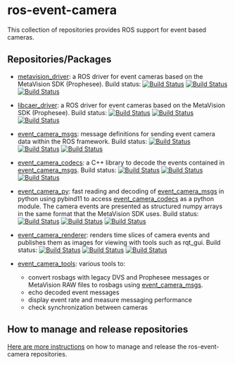 # ros-event-camera

This collection of repositories provides ROS support for event based cameras.

## Repositories/Packages

- [metavision_driver](https://www.github.com/ros-event-camera/metavision_driver/):
  a ROS driver for event cameras based on the MetaVision SDK (Prophesee).
  Build status:
  [![Build Status](https://build.ros2.org/buildStatus/icon?job=Hdev__metavision_driver__ubuntu_jammy_amd64&subject=Humble)](https://build.ros2.org/job/Hdev__metavision_driver__ubuntu_jammy_amd64/)
  [![Build Status](https://build.ros2.org/buildStatus/icon?job=Idev__metavision_driver__ubuntu_jammy_amd64&subject=Iron)](https://build.ros2.org/job/Idev__metavision_driver__ubuntu_jammy_amd64/)
  [![Build Status](https://build.ros2.org/buildStatus/icon?job=Rdev__metavision_driver__ubuntu_jammy_amd64&subject=Rolling)](https://build.ros2.org/job/Rdev__metavision_driver__ubuntu_jammy_amd64/)

- [libcaer_driver](https://www.github.com/ros-event-camera/libcaer_driver/):
  a ROS driver for event cameras based on the MetaVision SDK (Prophesee).
  Build status:
  [![Build Status](https://build.ros2.org/buildStatus/icon?job=Hdev__libcaer_driver__ubuntu_jammy_amd64&subject=Humble)](https://build.ros2.org/job/Hdev__libcaer_driver__ubuntu_jammy_amd64/)
  [![Build Status](https://build.ros2.org/buildStatus/icon?job=Idev__libcaer_driver__ubuntu_jammy_amd64&subject=Iron)](https://build.ros2.org/job/Idev__libcaer_driver__ubuntu_jammy_amd64/)
  [![Build Status](https://build.ros2.org/buildStatus/icon?job=Rdev__libcaer_driver__ubuntu_jammy_amd64&subject=Rolling)](https://build.ros2.org/job/Rdev__libcaer_driver__ubuntu_jammy_amd64/)

- [event_camera_msgs](https://www.github.com/ros-event-camera/event_camera_msgs/):
  message definitions for sending event camera data within the ROS
  framework.
  Build status:
  [![Build Status](https://build.ros2.org/buildStatus/icon?job=Hdev__event_camera_msgs__ubuntu_jammy_amd64&subject=Humble)](https://build.ros2.org/job/Hdev__event_camera_msgs__ubuntu_jammy_amd64/)
  [![Build Status](https://build.ros2.org/buildStatus/icon?job=Idev__event_camera_msgs__ubuntu_jammy_amd64&subject=Iron)](https://build.ros2.org/job/Idev__event_camera_msgs__ubuntu_jammy_amd64/)
  [![Build Status](https://build.ros2.org/buildStatus/icon?job=Rdev__event_camera_msgs__ubuntu_jammy_amd64&subject=Rolling)](https://build.ros2.org/job/Rdev__event_camera_msgs__ubuntu_jammy_amd64/)

- [event_camera_codecs](https://www.github.com/ros-event-camera/event_camera_codecs/):
  a C++ library to decode the events contained in
  [event_camera_msgs](https://www.github.com/ros-event-camera/event_camera_msgs/).
  Build status:
  [![Build Status](https://build.ros2.org/buildStatus/icon?job=Hdev__event_camera_codecs__ubuntu_jammy_amd64&subject=Humble)](https://build.ros2.org/job/Hdev__event_camera_codecs__ubuntu_jammy_amd64/)
  [![Build Status](https://build.ros2.org/buildStatus/icon?job=Idev__event_camera_codecs__ubuntu_jammy_amd64&subject=Iron)](https://build.ros2.org/job/Idev__event_camera_codecs__ubuntu_jammy_amd64/)
  [![Build Status](https://build.ros2.org/buildStatus/icon?job=Rdev__event_camera_codecs__ubuntu_jammy_amd64&subject=Rolling)](https://build.ros2.org/job/Rdev__event_camera_codecs__ubuntu_jammy_amd64/)

- [event_camera_py](https://www.github.com/ros-event-camera/event_camera_py/):
  fast reading and decoding of
  [event_camera_msgs](https://www.github.com/ros-event-camera/event_camera_msgs/)
  in python using  pybind11 to access
  [event_camera_codecs](https://www.github.com/ros-event-camera/event_camera_codecs/)
  as a python module.  The camera events are presented as structured
  numpy arrays in the same format that the MetaVision SDK uses.
  Build status:
  [![Build Status](https://build.ros2.org/buildStatus/icon?job=Hdev__event_camera_py__ubuntu_jammy_amd64&subject=Humble)](https://build.ros2.org/job/Hdev__event_camera_py__ubuntu_jammy_amd64/)
  [![Build Status](https://build.ros2.org/buildStatus/icon?job=Idev__event_camera_py__ubuntu_jammy_amd64&subject=Iron)](https://build.ros2.org/job/Idev__event_camera_py__ubuntu_jammy_amd64/)
  [![Build Status](https://build.ros2.org/buildStatus/icon?job=Rdev__event_camera_py__ubuntu_jammy_amd64&subject=Rolling)](https://build.ros2.org/job/Rdev__event_camera_py__ubuntu_jammy_amd64/)

- [event_camera_renderer](https://www.github.com/ros-event-camera/event_camera_renderer/):
  renders time slices of camera events and publishes them as images
  for viewing with tools such as rqt_gui.
  Build status:
  [![Build Status](https://build.ros2.org/buildStatus/icon?job=Hdev__event_camera_renderer__ubuntu_jammy_amd64&subject=Humble)](https://build.ros2.org/job/Hdev__event_camera_renderer__ubuntu_jammy_amd64/)
  [![Build Status](https://build.ros2.org/buildStatus/icon?job=Idev__event_camera_renderer__ubuntu_jammy_amd64&subject=Iron)](https://build.ros2.org/job/Idev__event_camera_renderer__ubuntu_jammy_amd64/)
  [![Build Status](https://build.ros2.org/buildStatus/icon?job=Rdev__event_camera_renderer__ubuntu_jammy_amd64&subject=Rolling)](https://build.ros2.org/job/Rdev__event_camera_renderer__ubuntu_jammy_amd64/)

- [event_camera_tools](https://www.github.com/ros-event-camera/event_camera_tools/):
  various tools to:
   - convert rosbags with legacy DVS and Prophesee messages or  MetaVision RAW files to rosbags using
    [event_camera_msgs](https://www.github.com/ros-event-camera/event_camera_msgs/).
   - echo decoded event messages
   - display event rate and measure messaging performance
   - check synchronization between cameras

## How to manage and release repositories

[Here are more instructions](docs/manage_repositories.md) on how to manage and release the ros-event-camera repositories.



